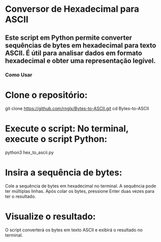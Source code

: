 # Conversor de Hexadecimal para ASCII

## Este script em Python permite converter sequências de bytes em hexadecimal para texto ASCII. É útil para analisar dados em formato hexadecimal e obter uma representação legível.

### Como Usar

# Clone o repositório:

git clone https://github.com/rnglx/Bytes-to-ASCII.git
cd Bytes-to-ASCII

# Execute o script: No terminal, execute o script Python:

python3 hex_to_ascii.py

# Insira a sequência de bytes:
Cole a sequência de bytes em hexadecimal no terminal. A sequência pode ter múltiplas linhas.
Após colar os bytes, pressione Enter duas vezes para ter o resultado.

# Visualize o resultado:
O script converterá os bytes em texto ASCII e exibirá o resultado no terminal.
